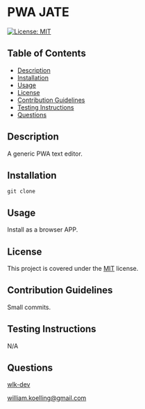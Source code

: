 # PWA JATE

[![License: MIT](https://img.shields.io/badge/License-MIT-blue.svg)](https://opensource.org/licenses/MIT)
## Table of Contents
* [Description](#description)
* [Installation](#installation)
* [Usage](#usage)
* [License](#license)
* [Contribution Guidelines](#contribution-guidelines)
* [Testing Instructions](#testing-instructions)
* [Questions](#questions)
## Description
A generic PWA text editor.
## Installation
`git clone`
## Usage
Install as a browser APP.
## License
This project is covered under the [MIT](https://opensource.org/licenses/MIT) license.
## Contribution Guidelines
Small commits.
## Testing Instructions
N/A
## Questions
[wlk-dev](https://github.com/wlk-dev)

[william.koelling@gmail.com](william.koelling@gmail.com)
